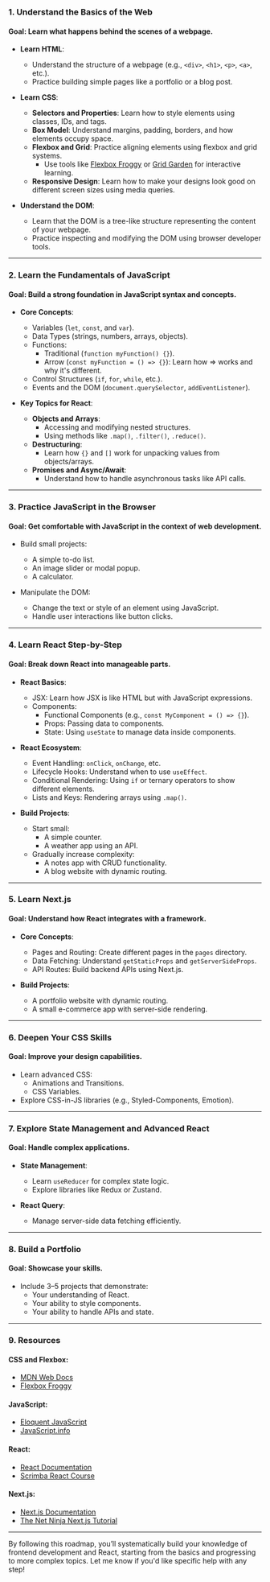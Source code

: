 ### **1. Understand the Basics of the Web**

#### Goal: Learn what happens behind the scenes of a webpage.

- **Learn HTML**:
    
    - Understand the structure of a webpage (e.g., `<div>`, `<h1>`, `<p>`, `<a>`, etc.).
    - Practice building simple pages like a portfolio or a blog post.
- **Learn CSS**:
    
    - **Selectors and Properties**: Learn how to style elements using classes, IDs, and tags.
    - **Box Model**: Understand margins, padding, borders, and how elements occupy space.
    - **Flexbox and Grid**: Practice aligning elements using flexbox and grid systems.
        - Use tools like [Flexbox Froggy](https://flexboxfroggy.com/) or [Grid Garden](https://cssgridgarden.com/) for interactive learning.
    - **Responsive Design**: Learn how to make your designs look good on different screen sizes using media queries.
- **Understand the DOM**:
    
    - Learn that the DOM is a tree-like structure representing the content of your webpage.
    - Practice inspecting and modifying the DOM using browser developer tools.

---

### **2. Learn the Fundamentals of JavaScript**

#### Goal: Build a strong foundation in JavaScript syntax and concepts.

- **Core Concepts**:
    
    - Variables (`let`, `const`, and `var`).
    - Data Types (strings, numbers, arrays, objects).
    - Functions:
        - Traditional (`function myFunction() {}`).
        - Arrow (`const myFunction = () => {}`): Learn how => works and why it's different.
    - Control Structures (`if`, `for`, `while`, etc.).
    - Events and the DOM (`document.querySelector`, `addEventListener`).
- **Key Topics for React**:
    - **Objects and Arrays**:
        - Accessing and modifying nested structures.
        - Using methods like `.map()`, `.filter()`, `.reduce()`.
    - **Destructuring**:
        - Learn how `{}` and `[]` work for unpacking values from objects/arrays.
    - **Promises and Async/Await**:
        - Understand how to handle asynchronous tasks like API calls.

---

### **3. Practice JavaScript in the Browser**

#### Goal: Get comfortable with JavaScript in the context of web development.

- Build small projects:
    
    - A simple to-do list.
    - An image slider or modal popup.
    - A calculator.
- Manipulate the DOM:
    
    - Change the text or style of an element using JavaScript.
    - Handle user interactions like button clicks.

---

### **4. Learn React Step-by-Step**

#### Goal: Break down React into manageable parts.

- **React Basics**:
    
    - JSX: Learn how JSX is like HTML but with JavaScript expressions.
    - Components:
        - Functional Components (e.g., `const MyComponent = () => {}`).
        - Props: Passing data to components.
        - State: Using `useState` to manage data inside components.
- **React Ecosystem**:
    
    - Event Handling: `onClick`, `onChange`, etc.
    - Lifecycle Hooks: Understand when to use `useEffect`.
    - Conditional Rendering: Using `if` or ternary operators to show different elements.
    - Lists and Keys: Rendering arrays using `.map()`.
- **Build Projects**:
    
    - Start small:
        - A simple counter.
        - A weather app using an API.
    - Gradually increase complexity:
        - A notes app with CRUD functionality.
        - A blog website with dynamic routing.

---

### **5. Learn Next.js**

#### Goal: Understand how React integrates with a framework.

- **Core Concepts**:
    
    - Pages and Routing: Create different pages in the `pages` directory.
    - Data Fetching: Understand `getStaticProps` and `getServerSideProps`.
    - API Routes: Build backend APIs using Next.js.
- **Build Projects**:
    
    - A portfolio website with dynamic routing.
    - A small e-commerce app with server-side rendering.

---

### **6. Deepen Your CSS Skills**

#### Goal: Improve your design capabilities.

- Learn advanced CSS:
    - Animations and Transitions.
    - CSS Variables.
- Explore CSS-in-JS libraries (e.g., Styled-Components, Emotion).

---

### **7. Explore State Management and Advanced React**

#### Goal: Handle complex applications.

- **State Management**:
    
    - Learn `useReducer` for complex state logic.
    - Explore libraries like Redux or Zustand.
- **React Query**:
    
    - Manage server-side data fetching efficiently.

---

### **8. Build a Portfolio**

#### Goal: Showcase your skills.

- Include 3–5 projects that demonstrate:
    - Your understanding of React.
    - Your ability to style components.
    - Your ability to handle APIs and state.

---

### **9. Resources**

#### CSS and Flexbox:

- [MDN Web Docs](https://developer.mozilla.org/en-US/)
- [Flexbox Froggy](https://flexboxfroggy.com/)

#### JavaScript:

- [Eloquent JavaScript](https://eloquentjavascript.net/)
- [JavaScript.info](https://javascript.info/)

#### React:

- [React Documentation](https://reactjs.org/)
- [Scrimba React Course](https://scrimba.com/learn/learnreact)

#### Next.js:

- [Next.js Documentation](https://nextjs.org/docs)
- [The Net Ninja Next.js Tutorial](https://www.youtube.com/playlist?list=PL4cUxeGkcC9i4g-0dAaMmFAyM6k3FmuZz)

---

By following this roadmap, you’ll systematically build your knowledge of frontend development and React, starting from the basics and progressing to more complex topics. Let me know if you'd like specific help with any step!
